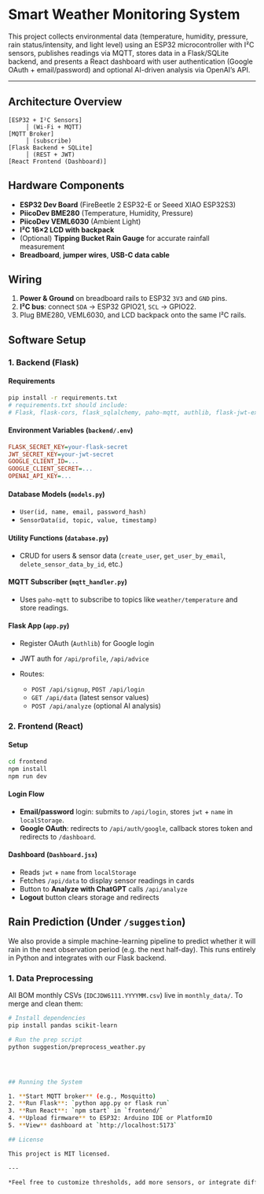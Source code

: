 # Smart Weather Monitoring System

This project collects environmental data (temperature, humidity, pressure, rain status/intensity, and light level) using an ESP32 microcontroller with I²C sensors, publishes readings via MQTT, stores data in a Flask/SQLite backend, and presents a React dashboard with user authentication (Google OAuth + email/password) and optional AI-driven analysis via OpenAI’s API.

---

## Architecture Overview

```
[ESP32 + I²C Sensors]  
     │ (Wi‑Fi + MQTT)  
[MQTT Broker]  
     │ (subscribe)   
[Flask Backend + SQLite]  
     │ (REST + JWT)  
[React Frontend (Dashboard)]
```

## Hardware Components

* **ESP32 Dev Board** (FireBeetle 2 ESP32-E or Seeed XIAO ESP32S3)
* **PiicoDev BME280** (Temperature, Humidity, Pressure)
* **PiicoDev VEML6030** (Ambient Light)
* **I²C 16×2 LCD with backpack**
* (Optional) **Tipping Bucket Rain Gauge** for accurate rainfall measurement
* **Breadboard**, **jumper wires**, **USB-C data cable**

## Wiring

1. **Power & Ground** on breadboard rails to ESP32 `3V3` and `GND` pins.
2. **I²C bus**: connect `SDA` → ESP32 GPIO21, `SCL` → GPIO22.
3. Plug BME280, VEML6030, and LCD backpack onto the same I²C rails.

## Software Setup

### 1. Backend (Flask)

#### Requirements

```bash
pip install -r requirements.txt
# requirements.txt should include:
# Flask, flask-cors, flask_sqlalchemy, paho-mqtt, authlib, flask-jwt-extended, openai
```

#### Environment Variables (`backend/.env`)

```ini
FLASK_SECRET_KEY=your-flask-secret
JWT_SECRET_KEY=your-jwt-secret
GOOGLE_CLIENT_ID=...
GOOGLE_CLIENT_SECRET=...
OPENAI_API_KEY=...
```

#### Database Models (`models.py`)

* `User(id, name, email, password_hash)`
* `SensorData(id, topic, value, timestamp)`

#### Utility Functions (`database.py`)

* CRUD for users & sensor data (`create_user`, `get_user_by_email`, `delete_sensor_data_by_id`, etc.)

#### MQTT Subscriber (`mqtt_handler.py`)

* Uses `paho-mqtt` to subscribe to topics like `weather/temperature` and store readings.

#### Flask App (`app.py`)

* Register OAuth (`Authlib`) for Google login
* JWT auth for `/api/profile`, `/api/advice`
* Routes:

  * `POST /api/signup`, `POST /api/login`
  * `GET /api/data` (latest sensor values)
  * `POST /api/analyze` (optional AI analysis)

### 2. Frontend (React)

#### Setup

```bash
cd frontend
npm install
npm run dev
```

#### Login Flow

* **Email/password** login: submits to `/api/login`, stores `jwt` + `name` in `localStorage`.
* **Google OAuth**: redirects to `/api/auth/google`, callback stores token and redirects to `/dashboard`.

#### Dashboard (`Dashboard.jsx`)

* Reads `jwt` + `name` from `localStorage`
* Fetches `/api/data` to display sensor readings in cards
* Button to **Analyze with ChatGPT** calls `/api/analyze`
* **Logout** button clears storage and redirects

## Rain Prediction (Under `/suggestion`)

We also provide a simple machine-learning pipeline to predict whether it will rain in the next observation period (e.g. the next half-day). This runs entirely in Python and integrates with our Flask backend.

### 1. Data Preprocessing

All BOM monthly CSVs (`IDCJDW6111.YYYYMM.csv`) live in `monthly_data/`. To merge and clean them:

```bash
# Install dependencies
pip install pandas scikit-learn

# Run the prep script
python suggestion/preprocess_weather.py




## Running the System

1. **Start MQTT broker** (e.g., Mosquitto)
2. **Run Flask**: `python app.py or flask run`
3. **Run React**: `npm start` in `frontend/`
4. **Upload firmware** to ESP32: Arduino IDE or PlatformIO
5. **View** dashboard at `http://localhost:5173`

## License

This project is MIT licensed.

---

*Feel free to customize thresholds, add more sensors, or integrate different AI models!*
